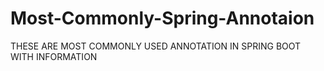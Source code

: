 # Most-Commonly-Spring-Annotaion
THESE ARE MOST COMMONLY USED ANNOTATION IN SPRING BOOT WITH INFORMATION
